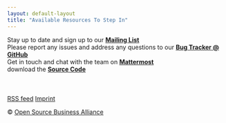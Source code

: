 ```yaml
---
layout: default-layout
title: "Available Resources To Step In"
---
```


Stay up to date and sign up to our <strong><a href="http://lists.inai.de/iridium" title="sign up to the Mailing List" target="_blank" rel="noreferrer">Mailing List</a></strong>
<br/>
Please report any issues and address any questions to our <strong><a href="https://github.com/iridium-browser/tracker/issues" title="report issues to Bug Tracker @ GitHub" target="_blank" rel="noreferrer">Bug Tracker @ GitHub</a></strong>
<br/>
Get in touch and chat with the team on <strong><a href="https://chat.osb-alliance.de/signup_user_complete/?id=zcw9hio95tf15bttox3jdcsmuc" title="chat with the team on Mattermost" target="_blank" rel="noreferrer">Mattermost</a></strong>
<br/>
<span class="fa fa-code"></span> download the <strong><a href="/downloads/source/" title="download the Source Code">Source Code</a></strong>
<br/><br/>
<a href="https://github.com/iridium-browser" title="Iridium Browser on GitHub" target="_blank" rel="noreferrer"><span class="button-round fa fa-github"></span></a>
<a href="https://www.facebook.com/iridiumbrowser/" title="Iridium Browser on Facebook" target="_blank" rel="noreferrer"><span class="button-round fa fa-facebook"></span></a>
<a href="https://twitter.com/iridiumbrowser/" title="Iridium Browser on Twitter" target="_blank" rel="noreferrer"><span class="button-round fa fa-twitter"></span></a>
<a href="https://plus.google.com/+IridiumBrowser" title="Iridium Browser on Google+" target="_blank" rel="noreferrer"><span class="button-round fa fa-google-plus"></span></a>
<br/><br/>
<a href="/feed.xml" title="add RSS feed" class="button small alt icon fa-rss" target="_blank">RSS feed</a>
<a href="/imprint/" title="go to Imprint" class="button small alt">Imprint</a>
<br/>
<div class="copyright">&copy; <a href="http://osb-alliance.de/" target="_blank" rel="noreferrer">Open Source Business Alliance</a></div>